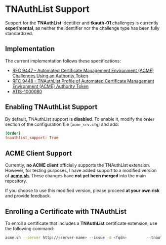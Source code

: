 <!-- markdownlint-disable MD013 -->

<!-- wiki-title Support for TNAuthList Identifier and tkauth-01 Challenges -->

# TNAuthList Support

Support for the **TNAuthList** identifier and **tkauth-01** challenges is currently **experimental**, as neither the identifier nor the challenge type has been fully standardized.

## Implementation

The current implementation follows these specifications:

- [RFC 9447 - Automated Certificate Management Environment (ACME) Challenges Using an Authority Token](https://www.rfc-editor.org/rfc/rfc9447)
- [RFC 9448 - TNAuthList Profile of Automated Certificate Management Environment (ACME) Authority Token](https://www.rfc-editor.org/rfc/rfc9448.html)
- [ATIS-1000080](https://access.atis.org/higherlogic/ws/public/download/69428)

## Enabling TNAuthList Support

By default, TNAuthList support is **disabled**. To enable it, modify the **`Order`** section of the configuration file (`acme_srv.cfg`) and add:

```ini
[Order]
tnauthlist_support: True
```

## ACME Client Support

Currently, **no ACME client** officially supports the TNAuthList extension. However, for testing purposes, I have added support to a modified version of **[acme.sh](https://github.com/grindsa/acme.sh)**. These changes have **not yet been merged** into the main repository.

If you choose to use this modified version, please proceed **at your own risk** and provide feedback.

## Enrolling a Certificate with TNAuthList

To enroll a certificate that includes a **TNAuthList** certificate extension, use the following command:

```sh
acme.sh --server http://<server-name> --issue -d <fqdn>         --tnauth <TN Authorization List> --spctoken <Service Provider Code Token>         --standalone -w /tmp --debug 2 --output-insecure --force --log acme.log
```
